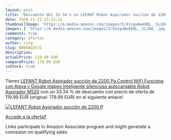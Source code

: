```yaml
---
layout: post
title: 'Descuento del 33.34 % en LEFANT Robot Aspirador succión de 2200 P'
date: 2020-11-22 13:22:12
thumbnailImage: 'https://m.media-amazon.com/images/I/41vguWwk0QL._SL200_.jpg'
images: [ 'https://m.media-amazon.com/images/I/41vguWwk0QL._SL200_.jpg' ]
comments: true
category: ofertas
author: ring
slug: B0894Q3YJ2
description:
actualPrice: 119.99 EUR
comparePrice: 179.99 EUR
inStock: true
---
```


Tienes [LEFANT Robot Aspirador succión de 2200 Pa Control WiFi Funciona con Alexa y Google mapeo Inteligente silencioso autocargable  Robot Aspirador M520](https://www.amazon.es/dp/B0894Q3YJ2/?tag=tolees-21) con un 33.34 % de descuento con precio de oferta de 119.99 EUR (original: 179.99 EUR) en el siguiente enlace!

[![LEFANT Robot Aspirador succión de 2200 P](https://m.media-amazon.com/images/I/41vguWwk0QL._SL200_.jpg)](https://www.amazon.es/dp/B0894Q3YJ2/?tag=tolees-21)

[Accede a la oferta!!](https://www.amazon.es/dp/B0894Q3YJ2/?tag=tolees-21)

Links participate in Amazon Associate program and might generate a comission on qualifying sales



